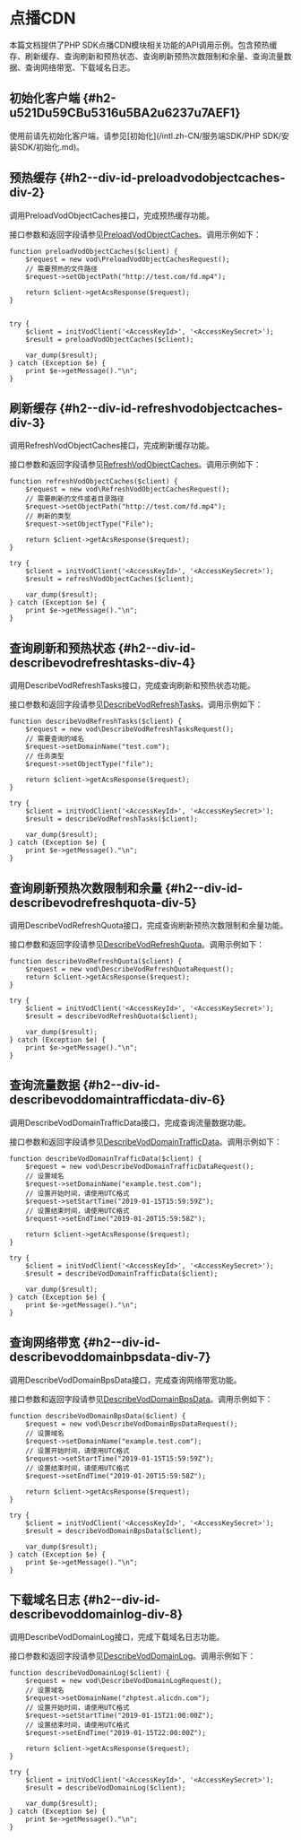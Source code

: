 点播CDN 
==========================

本篇文档提供了PHP SDK点播CDN模块相关功能的API调用示例。包含预热缓存、刷新缓存、查询刷新和预热状态、查询刷新预热次数限制和余量、查询流量数据、查询网络带宽、下载域名日志。

初始化客户端 {#h2-u521Du59CBu5316u5BA2u6237u7AEF1}
--------------------------------------------

使用前请先初始化客户端，请参见[初始化](/intl.zh-CN/服务端SDK/PHP SDK/安装SDK/初始化.md)。

预热缓存 {#h2--div-id-preloadvodobjectcaches-div-2}
-----------------------------------------------

调用PreloadVodObjectCaches接口，完成预热缓存功能。

接口参数和返回字段请参见[PreloadVodObjectCaches](/intl.zh-CN/服务端API/点播CDN/刷新预热/预热缓存.md)。调用示例如下：

    function preloadVodObjectCaches($client) {
        $request = new vod\PreloadVodObjectCachesRequest();
        // 需要预热的文件路径
        $request->setObjectPath("http://test.com/fd.mp4");
    
        return $client->getAcsResponse($request);
    }
    
    
    try {
        $client = initVodClient('<AccessKeyId>', '<AccessKeySecret>');
        $result = preloadVodObjectCaches($client);
    
        var_dump($result);
    } catch (Exception $e) {
        print $e->getMessage()."\n";
    }



刷新缓存 {#h2--div-id-refreshvodobjectcaches-div-3}
-----------------------------------------------

调用RefreshVodObjectCaches接口，完成刷新缓存功能。

接口参数和返回字段请参见[RefreshVodObjectCaches](/intl.zh-CN/服务端API/点播CDN/刷新预热/刷新缓存.md)。调用示例如下：

    function refreshVodObjectCaches($client) {
        $request = new vod\RefreshVodObjectCachesRequest();
        // 需要刷新的文件或者目录路径
        $request->setObjectPath("http://test.com/fd.mp4");
        // 刷新的类型
        $request->setObjectType("File");
    
        return $client->getAcsResponse($request);
    }
    
    try {
        $client = initVodClient('<AccessKeyId>', '<AccessKeySecret>');
        $result = refreshVodObjectCaches($client);
    
        var_dump($result);
    } catch (Exception $e) {
        print $e->getMessage()."\n";
    }



查询刷新和预热状态 {#h2--div-id-describevodrefreshtasks-div-4}
-----------------------------------------------------

调用DescribeVodRefreshTasks接口，完成查询刷新和预热状态功能。

接口参数和返回字段请参见[DescribeVodRefreshTasks](/intl.zh-CN/服务端API/点播CDN/刷新预热/查询刷新和预热状态.md)。调用示例如下：

    function describeVodRefreshTasks($client) {
        $request = new vod\DescribeVodRefreshTasksRequest();
        // 需要查询的域名
        $request->setDomainName("test.com");
        // 任务类型
        $request->setObjectType("file");
    
        return $client->getAcsResponse($request);
    }
    
    try {
        $client = initVodClient('<AccessKeyId>', '<AccessKeySecret>');
        $result = describeVodRefreshTasks($client);
    
        var_dump($result);
    } catch (Exception $e) {
        print $e->getMessage()."\n";
    }



查询刷新预热次数限制和余量 {#h2--div-id-describevodrefreshquota-div-5}
---------------------------------------------------------

调用DescribeVodRefreshQuota接口，完成查询刷新预热次数限制和余量功能。

接口参数和返回字段请参见[DescribeVodRefreshQuota](/intl.zh-CN/服务端API/点播CDN/刷新预热/查询刷新预热次数限制和余量.md)。调用示例如下：

    function describeVodRefreshQuota($client) {
        $request = new vod\DescribeVodRefreshQuotaRequest();
        return $client->getAcsResponse($request);
    }
    
    try {
        $client = initVodClient('<AccessKeyId>', '<AccessKeySecret>');
        $result = describeVodRefreshQuota($client);
    
        var_dump($result);
    } catch (Exception $e) {
        print $e->getMessage()."\n";
    }



查询流量数据 {#h2--div-id-describevoddomaintrafficdata-div-6}
-------------------------------------------------------

调用DescribeVodDomainTrafficData接口，完成查询流量数据功能。

接口参数和返回字段请参见[DescribeVodDomainTrafficData](/intl.zh-CN/服务端API/点播CDN/数据监控/查询加速域名的流量数据.md)。调用示例如下：

    function describeVodDomainTrafficData($client) {
        $request = new vod\DescribeVodDomainTrafficDataRequest();
        // 设置域名
        $request->setDomainName("example.test.com");
        // 设置开始时间，请使用UTC格式
        $request->setStartTime("2019-01-15T15:59:59Z");
        // 设置结束时间，请使用UTC格式
        $request->setEndTime("2019-01-20T15:59:58Z");
    
        return $client->getAcsResponse($request);
    }
    
    try {
        $client = initVodClient('<AccessKeyId>', '<AccessKeySecret>');
        $result = describeVodDomainTrafficData($client);
    
        var_dump($result);
    } catch (Exception $e) {
        print $e->getMessage()."\n";
    }



查询网络带宽 {#h2--div-id-describevoddomainbpsdata-div-7}
---------------------------------------------------

调用DescribeVodDomainBpsData接口，完成查询网络带宽功能。

接口参数和返回字段请参见[DescribeVodDomainBpsData](/intl.zh-CN/服务端API/点播CDN/数据监控/查询加速域名的网络带宽.md)。调用示例如下：

    function describeVodDomainBpsData($client) {
        $request = new vod\DescribeVodDomainBpsDataRequest();
        // 设置域名
        $request->setDomainName("example.test.com");
        // 设置开始时间，请使用UTC格式
        $request->setStartTime("2019-01-15T15:59:59Z");
        // 设置结束时间，请使用UTC格式
        $request->setEndTime("2019-01-20T15:59:58Z");
    
        return $client->getAcsResponse($request);
    }
    
    try {
        $client = initVodClient('<AccessKeyId>', '<AccessKeySecret>');
        $result = describeVodDomainBpsData($client);
    
        var_dump($result);
    } catch (Exception $e) {
        print $e->getMessage()."\n";
    }



下载域名日志 {#h2--div-id-describevoddomainlog-div-8}
-----------------------------------------------

调用DescribeVodDomainLog接口，完成下载域名日志功能。

接口参数和返回字段请参见[DescribeVodDomainLog](/intl.zh-CN/服务端API/点播CDN/日志管理/查询域名日志.md)。调用示例如下：

    function describeVodDomainLog($client) {
        $request = new vod\DescribeVodDomainLogRequest();
        // 设置域名
        $request->setDomainName("zhptest.alicdn.com");
        // 设置开始时间，请使用UTC格式
        $request->setStartTime("2019-01-15T21:00:00Z");
        // 设置结束时间，请使用UTC格式
        $request->setEndTime("2019-01-15T22:00:00Z");
    
        return $client->getAcsResponse($request);
    }
    
    try {
        $client = initVodClient('<AccessKeyId>', '<AccessKeySecret>');
        $result = describeVodDomainLog($client);
    
        var_dump($result);
    } catch (Exception $e) {
        print $e->getMessage()."\n";
    }


